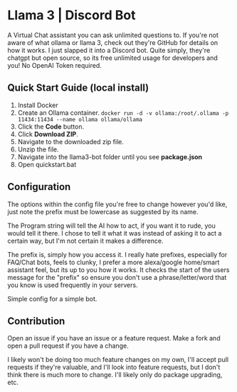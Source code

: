 # Llama 3 | Discord Bot
A Virtual Chat assistant you can ask unlimited questions to.
If you're not aware of what ollama or llama 3, check out they're GitHub for details on how it works. I just slapped it into a Discord bot. Quite simply, they're chatgpt but open source, so its free unlimited usage for developers and you! No OpenAI Token required.

## Quick Start Guide (local install)

1. Install Docker
2. Create an Ollama container. `docker run -d -v ollama:/root/.ollama -p 11434:11434 --name ollama ollama/ollama`
3. Click the **Code** button.
4. Click **Download ZIP**.
5. Navigate to the downloaded zip file.
6. Unzip the file.
7. Navigate into the llama3-bot folder until you see **package.json**
8. Open quickstart.bat

## Configuration
The options within the config file you're free to change however you'd like, just note the prefix must be lowercase as suggested by its name.

The Program string will tell the AI how to act, if you want it to rude, you would tell it there. I chose to tell it what it was instead of asking it to act a certain way, but I'm not certain it makes a difference.

The prefix is, simply how you access it. I really hate prefixes, especially for FAQ/Chat bots, feels to clunky, I prefer a more alexa/google home/smart assistant feel, but its up to you how it works. It checks the start of the users message for the "prefix" so ensure you don't use a phrase/letter/word that you know is used frequently in your servers.

Simple config for a simple bot.

## Contribution
Open an issue if you have an issue or a feature request. Make a fork and open a pull request if you have a change.

I likely won't be doing too much feature changes on my own, I'll accept pull requests if they're valuable, and I'll look into feature requests, but I don't think there is much more to change. I'll likely only do package upgrading, etc.

